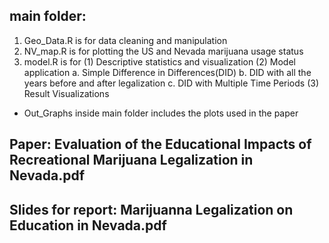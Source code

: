 ## main folder:
1. Geo_Data.R is for data cleaning and manipulation
2. NV_map.R is for plotting the US and Nevada marijuana usage status
3. model.R is for
   (1) Descriptive statistics and visualization
   (2) Model application
       a. Simple Difference in Differences(DID)
       b. DID with all the years before and after legalization
       c. DID with Multiple Time Periods
   (3) Result Visualizations

* Out_Graphs inside main folder includes the plots used in the paper

## Paper: Evaluation of the Educational Impacts of Recreational Marijuana Legalization in Nevada.pdf
## Slides for report: Marijuanna Legalization on Education in Nevada.pdf
